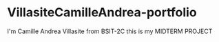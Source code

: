# VillasiteCamilleAndrea-portfolio
I'm Camille Andrea Villasite from BSIT-2C this is my MIDTERM PROJECT
